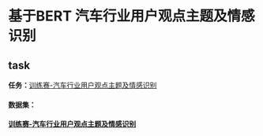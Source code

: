 # 基于BERT 汽车行业用户观点主题及情感识别
## task
**任务：**[训练赛-汽车行业用户观点主题及情感识别](./sentiment_analyse_mobile/readme.md)

#### **数据集**：

#### [训练赛-汽车行业用户观点主题及情感识别](https://www.datafountain.cn/competitions/329/details)


